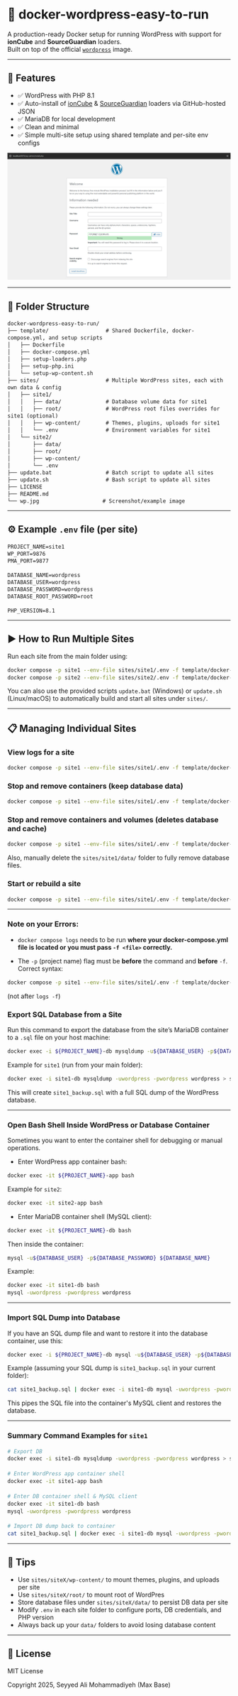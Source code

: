 # 🐳 docker-wordpress-easy-to-run

A production-ready Docker setup for running WordPress with support for **ionCube** and **SourceGuardian** loaders.  
Built on top of the official [`wordpress`](https://hub.docker.com/_/wordpress) image.

---

## 🚀 Features

- ✅ WordPress with PHP 8.1
- ✅ Auto-install of [ionCube](https://basemax.github.io/ioncube-loaders-linux-x86-64/data.json) & [SourceGuardian](https://basemax.github.io/sourceguardian-loader-linux-x86-64/data.json) loaders via GitHub-hosted JSON
- ✅ MariaDB for local development
- ✅ Clean and minimal
- ✅ Simple multi-site setup using shared template and per-site env configs

![Docker Wordpress](wp.jpg)

---

## 📂 Folder Structure

```
docker-wordpress-easy-to-run/
├── template/                  # Shared Dockerfile, docker-compose.yml, and setup scripts
│   ├── Dockerfile
│   ├── docker-compose.yml
│   ├── setup-loaders.php
│   ├── setup-php.ini
│   └── setup-wp-content.sh
├── sites/                     # Multiple WordPress sites, each with own data & config
│   ├── site1/
│   │   ├── data/              # Database volume data for site1
│   │   ├── root/              # WordPress root files overrides for site1 (optional)
│   │   ├── wp-content/        # Themes, plugins, uploads for site1
│   │   └── .env               # Environment variables for site1
│   └── site2/
│       ├── data/
│       ├── root/
│       ├── wp-content/
│       └── .env
├── update.bat                 # Batch script to update all sites
├── update.sh                  # Bash script to update all sites
├── LICENSE
├── README.md
└── wp.jpg                    # Screenshot/example image
````

---

## ⚙️ Example `.env` file (per site)

```env
PROJECT_NAME=site1
WP_PORT=9876
PMA_PORT=9877

DATABASE_NAME=wordpress
DATABASE_USER=wordpress
DATABASE_PASSWORD=wordpress
DATABASE_ROOT_PASSWORD=root

PHP_VERSION=8.1
````

---

## ▶️ How to Run Multiple Sites

Run each site from the main folder using:

```bash
docker compose -p site1 --env-file sites/site1/.env -f template/docker-compose.yml up -d --build
docker compose -p site2 --env-file sites/site2/.env -f template/docker-compose.yml up -d --build
```

You can also use the provided scripts `update.bat` (Windows) or `update.sh` (Linux/macOS) to automatically build and start all sites under `sites/`.

---

## 📋 Managing Individual Sites

### View logs for a site

```bash
docker compose -p site1 --env-file sites/site1/.env -f template/docker-compose.yml logs -f
````

### Stop and remove containers (keep database data)

```bash
docker compose -p site1 --env-file sites/site1/.env -f template/docker-compose.yml down
```

### Stop and remove containers and volumes (deletes database and cache)

```bash
docker compose -p site1 --env-file sites/site1/.env -f template/docker-compose.yml down -v
```

Also, manually delete the `sites/site1/data/` folder to fully remove database files.

### Start or rebuild a site

```bash
docker compose -p site1 --env-file sites/site1/.env -f template/docker-compose.yml up -d --build
```

---

### Note on your Errors:

- `docker compose logs` needs to be run **where your docker-compose.yml file is located or you must pass `-f <file>` correctly.**

- The `-p` (project name) flag must be **before** the command and **before** `-f`. Correct syntax:

```bash
docker compose -p site1 --env-file sites/site1/.env -f template/docker-compose.yml logs -f
````

(not after `logs -f`)

### Export SQL Database from a Site

Run this command to export the database from the site’s MariaDB container to a `.sql` file on your host machine:

```bash
docker exec -i ${PROJECT_NAME}-db mysqldump -u${DATABASE_USER} -p${DATABASE_PASSWORD} ${DATABASE_NAME} > ${PROJECT_NAME}_backup.sql
```

Example for `site1` (run from your main folder):

```bash
docker exec -i site1-db mysqldump -uwordpress -pwordpress wordpress > site1_backup.sql
```

This will create `site1_backup.sql` with a full SQL dump of the WordPress database.

---

### Open Bash Shell Inside WordPress or Database Container

Sometimes you want to enter the container shell for debugging or manual operations.

* Enter WordPress app container bash:

```bash
docker exec -it ${PROJECT_NAME}-app bash
```

Example for `site2`:

```bash
docker exec -it site2-app bash
```

* Enter MariaDB container shell (MySQL client):

```bash
docker exec -it ${PROJECT_NAME}-db bash
```

Then inside the container:

```bash
mysql -u${DATABASE_USER} -p${DATABASE_PASSWORD} ${DATABASE_NAME}
```

Example:

```bash
docker exec -it site1-db bash
mysql -uwordpress -pwordpress wordpress
```

---

### Import SQL Dump into Database

If you have an SQL dump file and want to restore it into the database container, use this:

```bash
docker exec -i ${PROJECT_NAME}-db mysql -u${DATABASE_USER} -p${DATABASE_PASSWORD} ${DATABASE_NAME} < /path/to/your_dump.sql
```

Example (assuming your SQL dump is `site1_backup.sql` in your current folder):

```bash
cat site1_backup.sql | docker exec -i site1-db mysql -uwordpress -pwordpress wordpress
```

This pipes the SQL file into the container's MySQL client and restores the database.

---

### Summary Command Examples for `site1`

```bash
# Export DB
docker exec -i site1-db mysqldump -uwordpress -pwordpress wordpress > site1_backup.sql

# Enter WordPress app container shell
docker exec -it site1-app bash

# Enter DB container shell & MySQL client
docker exec -it site1-db bash
mysql -uwordpress -pwordpress wordpress

# Import DB dump back to container
cat site1_backup.sql | docker exec -i site1-db mysql -uwordpress -pwordpress wordpress
```

---

## 🧠 Tips

* Use `sites/siteX/wp-content/` to mount themes, plugins, and uploads per site
* Use `sites/siteX/root/` to mount root of WordPres
* Store database files under `sites/siteX/data/` to persist DB data per site
* Modify `.env` in each site folder to configure ports, DB credentials, and PHP version
* Always back up your `data/` folders to avoid losing database content

---

## 📄 License

MIT License

Copyright 2025, Seyyed Ali Mohammadiyeh (Max Base)
